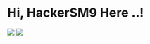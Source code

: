 # Hi, HackerSM9 Here ..!
<a href="https://github-readme-stats.vercel.app/api?username=hackersm9&show_icons=true&include_all_commits=true&theme=react&cache_seconds=0&hide_border=false"><img src="https://github-readme-stats.vercel.app/api?username=hackersm9&show_icons=true&include_all_commits=true&theme=react&cache_seconds=0&hide_border=false">
<a/>
<a href="https://github-readme-stats.vercel.app/api/top-langs/?username=hackersm9&layout=compact&theme=react&hide_border=true"><img src="https://github-readme-stats.vercel.app/api/top-langs/?username=hackersm9&layout=compact&theme=react&hide_border=false">
<a/>
